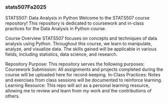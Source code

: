 ### stats507Fa2025

STATS507: Data Analysis in Python
Welcome to the STATS507 course repository! This repository is dedicated to coursework and in-class practices for the Data Analysis in Python course.

Course Overview
STATS507 focuses on concepts and techniques of data analysis using Python. Throughout this course, we learn to manipulate, analyze, and visualize data. The skills gained will be applicable in various fields, including statistics, data science, and research.

Repository Purpose:
This repository serves the following purposes:
Coursework Submission: All assignments and projects completed during the course will be uploaded here for record-keeping.
In-Class Practices: Notes and exercises from class sessions will be documented to reinforce learning.
Learning Resource: This repo will act as a personal learning resource, allowing me to review and learn from my work and the contributions of others.
